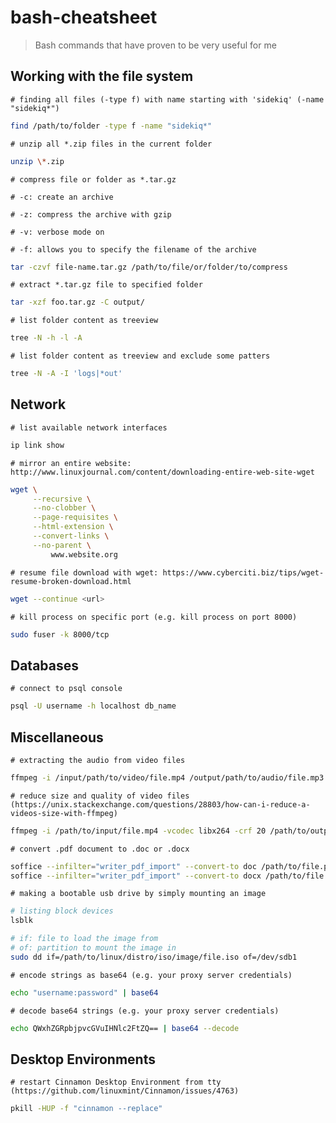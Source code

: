 # bash-cheatsheet

> Bash commands that have proven to be very useful for me

## Working with the file system

`# finding all files (-type f) with name starting with 'sidekiq' (-name "sidekiq*")`

```bash
find /path/to/folder -type f -name "sidekiq*"
```

`# unzip all *.zip files in the current folder`

```bash
unzip \*.zip
```

`# compress file or folder as *.tar.gz`

`# -c: create an archive`

`# -z: compress the archive with gzip`

`# -v: verbose mode on`

`# -f: allows you to specify the filename of the archive`
```bash
tar -czvf file-name.tar.gz /path/to/file/or/folder/to/compress
```

`# extract *.tar.gz file to specified folder`
```bash
tar -xzf foo.tar.gz -C output/
```

`# list folder content as treeview`
```bash
tree -N -h -l -A
```

`# list folder content as treeview and exclude some patters`
```bash
tree -N -A -I 'logs|*out'
```


## Network

`# list available network interfaces`

```bash
ip link show
```

`# mirror an entire website: http://www.linuxjournal.com/content/downloading-entire-web-site-wget`

```bash
wget \
     --recursive \
     --no-clobber \
     --page-requisites \
     --html-extension \
     --convert-links \
     --no-parent \
         www.website.org
```

`# resume file download with wget:
https://www.cyberciti.biz/tips/wget-resume-broken-download.html`

```bash
wget --continue <url>
```

`# kill process on specific port (e.g. kill process on port 8000)`
```bash
sudo fuser -k 8000/tcp
```

## Databases

`# connect to psql console`

```bash
psql -U username -h localhost db_name
```

## Miscellaneous

`# extracting the audio from video files`

```bash
ffmpeg -i /input/path/to/video/file.mp4 /output/path/to/audio/file.mp3
```

`# reduce size and quality of video files (https://unix.stackexchange.com/questions/28803/how-can-i-reduce-a-videos-size-with-ffmpeg)`

```bash
ffmpeg -i /path/to/input/file.mp4 -vcodec libx264 -crf 20 /path/to/output/file.mp4
```

`# convert .pdf document to .doc or .docx`

```bash
soffice --infilter="writer_pdf_import" --convert-to doc /path/to/file.pdf
soffice --infilter="writer_pdf_import" --convert-to docx /path/to/file.pdf
```

`# making a bootable usb drive by simply mounting an image`

```bash
# listing block devices
lsblk

# if: file to load the image from
# of: partition to mount the image in
sudo dd if=/path/to/linux/distro/iso/image/file.iso of=/dev/sdb1
```

`# encode strings as base64 (e.g. your proxy server credentials)`

```bash
echo "username:password" | base64
```

`# decode base64 strings (e.g. your proxy server credentials)`

```bash
echo QWxhZGRpbjpvcGVuIHNlc2FtZQ== | base64 --decode
```

## Desktop Environments

`# restart Cinnamon Desktop Environment from tty (https://github.com/linuxmint/Cinnamon/issues/4763)`

```bash
pkill -HUP -f "cinnamon --replace"
```
